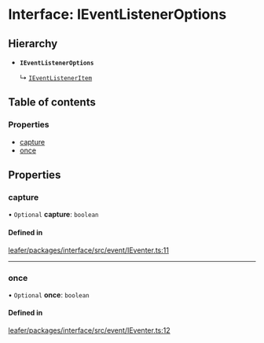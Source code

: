 # Interface: IEventListenerOptions

## Hierarchy

- **`IEventListenerOptions`**

  ↳ [`IEventListenerItem`](IEventListenerItem.md)

## Table of contents

### Properties

- [capture](IEventListenerOptions.md#capture)
- [once](IEventListenerOptions.md#once)

## Properties

### capture

• `Optional` **capture**: `boolean`

#### Defined in

[leafer/packages/interface/src/event/IEventer.ts:11](https://github.com/leaferjs/leafer/blob/8db572e/packages/interface/src/event/IEventer.ts#L11)

___

### once

• `Optional` **once**: `boolean`

#### Defined in

[leafer/packages/interface/src/event/IEventer.ts:12](https://github.com/leaferjs/leafer/blob/8db572e/packages/interface/src/event/IEventer.ts#L12)
